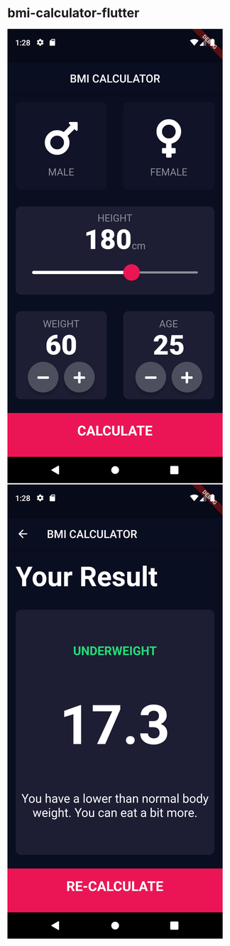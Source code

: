 # bmi-calculator-flutter
 
![alt text](https://github.com/Sherron-T/BMI-Calculator/blob/main/sc1.png)
![alt text](https://github.com/Sherron-T/BMI-Calculator/blob/main/sc2.png)
